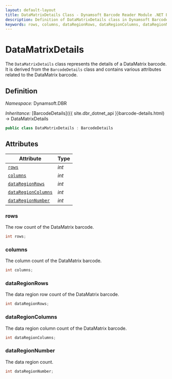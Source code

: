 ```yaml
---
layout: default-layout
title: DataMatrixDetails Class - Dynamsoft Barcode Reader Module .NET Edition API Reference
description: Definition of DataMatrixDetails class in Dynamsoft Barcode Reader Module .NET Edition.
keywords: rows, columns, dataRegionRows, dataRegionColumns, dataRegionNumber, DataMatrixDetails, api reference
---
```

# DataMatrixDetails

The `DataMatrixDetails` class represents the details of a DataMatrix barcode. It is derived from the `BarcodeDetails` class and contains various attributes related to the DataMatrix barcode. 

## Definition

*Namespace:* Dynamsoft.DBR


*Inheritance:* [BarcodeDetails]({{ site.dbr_dotnet_api }}barcode-details.html) -> DataMatrixDetails

```csharp
public class DataMatrixDetails : BarcodeDetails
```

## Attributes

| Attribute | Type |
|---------- | ---- |
| [`rows`](#rows) | *int* |
| [`columns`](#columns) | *int* |
| [`dataRegionRows`](#dataregionrows) | *int* |
| [`dataRegionColumns`](#dataregioncolumns) | *int* |
| [`dataRegionNumber`](#dataregionnumber) | *int* |

### rows

The row count of the DataMatrix barcode.

```csharp
int rows;
```

### columns

The column count of the DataMatrix barcode.

```csharp
int columns;
```

### dataRegionRows

The data region row count of the DataMatrix barcode.

```csharp
int dataRegionRows;
```

### dataRegionColumns

The data region column count of the DataMatrix barcode.

```csharp
int dataRegionColumns;
```

### dataRegionNumber

The data region count.

```csharp
int dataRegionNumber;
```
